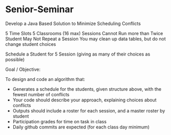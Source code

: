# Senior-Seminar

Develop a Java Based Solution to Minimize Scheduling Conflicts

5 Time Slots 
5 Classrooms (16 max)
Sessions Cannot Run more than Twice
Student May Not Repeat a Session
You may clean up data tables, but do not change student choices
 

Schedule a Student for 5 Session (giving as many of their choices as possible)

Goal / Objective:

To design and code an algorithm that:

- Generates a schedule for the students, given structure above, with the fewest number of conflicts
- Your code should describe your approach, explaining choices about conflicts
- Outputs should include a roster for each session, and a master roster by student
- Participation grades for time on task in class
- Daily github commits are expected (for each class day minimum)
